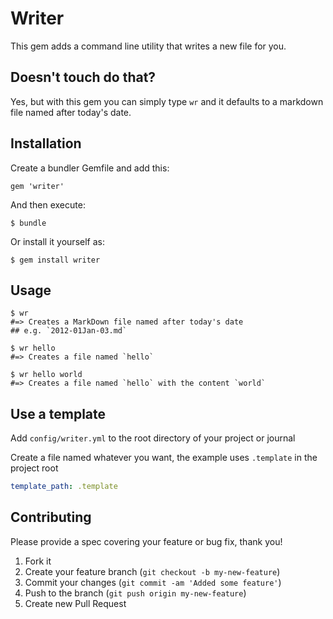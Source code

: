 # Writer

This gem adds a command line utility that writes a new file for you.

## Doesn't touch do that?

Yes, but with this gem you can simply type `wr` and it defaults to
a markdown file named after today's date.

## Installation

Create a bundler Gemfile and add this:

    gem 'writer'

And then execute:

    $ bundle

Or install it yourself as:

    $ gem install writer

## Usage

```
$ wr
#=> Creates a MarkDown file named after today's date
## e.g. `2012-01Jan-03.md`

$ wr hello
#=> Creates a file named `hello`

$ wr hello world
#=> Creates a file named `hello` with the content `world`
```

## Use a template

Add `config/writer.yml` to the root directory of your project or journal

Create a file named whatever you want, the example uses `.template`
in the project root

```yml
template_path: .template
```

## Contributing

Please provide a spec covering your feature or bug fix, thank you!

1. Fork it
2. Create your feature branch (`git checkout -b my-new-feature`)
3. Commit your changes (`git commit -am 'Added some feature'`)
4. Push to the branch (`git push origin my-new-feature`)
5. Create new Pull Request
